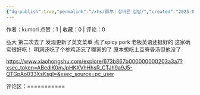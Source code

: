 ```yaml
---
{"dg-publish":true,"permalink":"/xhs/首尔｜참바른 김밥/","created":"2025-03-17T22:56:31.170+08:00","updated":"2025-03-17T22:56:31.171+08:00"}
---
```


作者：kumori
点赞：1   |   收藏：0   |   评论：0

弘大
第二次去了 发现更新了英文菜单 点了spicy pork 老板英语还挺好的 这家确实很好吃！
明洞还吃了个参鸡汤忘了哪家的了 原本想吃土豆脊骨汤但他没了

https://www.xiaohongshu.com/explore/673b867b000000000203a3a7?xsec_token=ABedlK0mJpHKXVhHhsR_CTJh9a9J5-QTGpAo033XsKsgI=&xsec_source=pc_user

评论区：===========


